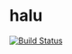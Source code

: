 # halu
[![Build Status](https://travis-ci.org/acampoh/halu.svg?branch=master)](https://travis-ci.org/acampoh/halu)
